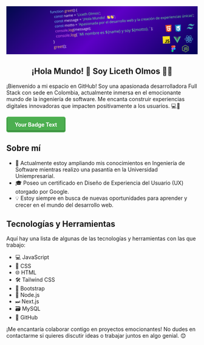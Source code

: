 <div align="center">
  <img src="function greet() {.png" alt="Portada del proyecto" >
</div>
<h2 align="center"> ¡Hola Mundo! 👋 Soy Liceth Olmos 👨‍💻 </h2>

¡Bienvenido a mi espacio en GitHub! Soy una apasionada desarrolladora Full Stack con sede en Colombia, actualmente inmersa en el emocionante mundo de la ingeniería de software. Me encanta construir experiencias digitales innovadoras que impacten positivamente a los usuarios. 💻🌟

<a href="https://your-link.com" style="text-decoration: none;">
  <div style="
    display: inline-block;
    padding: 10px 20px;
    background-color: #4CAF50;
    color: white;
    font-weight: bold;
    border-radius: 5px;
    border: 2px solid #4CAF50;
    text-align: center;
    cursor: pointer;
    box-shadow: inset 0px -2px 0px 1px rgba(0, 0, 0, 0.2);
    transition: background-color 0.3s ease-in-out;
  "
  onmouseover="this.style.backgroundColor='#45a049';" 
  onmouseout="this.style.backgroundColor='#4CAF50';">
    Your Badge Text
  </div>
</a>





## Sobre mí

- 🚀 Actualmente estoy ampliando mis conocimientos en Ingeniería de Software mientras realizo una pasantía en la Universidad Uniempresarial.
- 🎓 Poseo un certificado en Diseño de Experiencia del Usuario (UX) otorgado por Google.
- 💡 Estoy siempre en busca de nuevas oportunidades para aprender y crecer en el mundo del desarrollo web.

## Tecnologías y Herramientas

Aquí hay una lista de algunas de las tecnologías y herramientas con las que trabajo:

- 💻 JavaScript
- 🎨 CSS
- 🌐 HTML
- 🛠 Tailwind CSS
- 🔧 Bootstrap
- 🚀 Node.js
- ⏭ Next.js
- 🗃 MySQL
- 🐙 GitHub

¡Me encantaría colaborar contigo en proyectos emocionantes! No dudes en contactarme si quieres discutir ideas o trabajar juntos en algo genial. 😊

